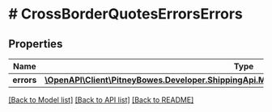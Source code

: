 # # CrossBorderQuotesErrorsErrors

## Properties

Name | Type | Description | Notes
------------ | ------------- | ------------- | -------------
**errors** | [**\OpenAPI\Client\PitneyBowes.Developer.ShippingApi.Model\CrossBorderQuotesErrorsErrorsErrors[]**](CrossBorderQuotesErrorsErrorsErrors.md) |  | [optional] 

[[Back to Model list]](../../README.md#documentation-for-models) [[Back to API list]](../../README.md#documentation-for-api-endpoints) [[Back to README]](../../README.md)


